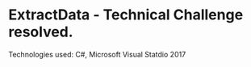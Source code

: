 # ExtractData - Technical Challenge resolved.

Technologies used: C#, Microsoft Visual Statdio 2017
